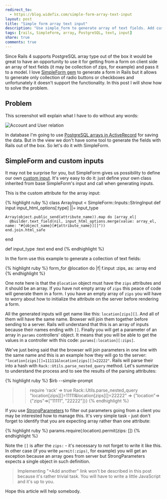 ```yaml
---
redirect_to:
  - https://blog.widefix.com/simple-form-array-text-input
layout: post
title: "Simple form array text input"
description: "Use simple_form to generate array of text fields. Add custom input for the PostgreSQL array in Rails."
tags: [rails, SimpleForm, array, PostgreSQL, text, input]
share: true
comments: true
---
```


Since Rails 4 supports PostgreSQL array type out of the box it would be great to have an opportunity to use it for getting from a form on client side an array of text fields (it may be collection of zips, for example) and pass it to a model. I love [SimpleForm gem](https://github.com/plataformatec/simple_form) to generate a form in Rails but it allows to generate only collection of radio buttons or checkboxes and unfortunately it doesn't support the functionality. In this post I will show how to solve the problem.

## Problem

This screenshot will explain what I have to do without any words:

![Account and User relation](/images/zips.jpg)

In database I'm going to use [PostgreSQL arrays in ActiveRecord](http://blog.plataformatec.com.br/2014/07/rails-4-and-postgresql-arrays/) for saving the data. But in the view we don't have some tool to generate the fields with Rails out of the box. So let's do it with SimpleForm.

## SimpleForm and custom inputs

It may not be surprise for you, but SimpleForm gives us possibility to define our own [custom input](https://github.com/plataformatec/simple_form/wiki/Custom-inputs-examples). It's very easy to do it: just define your own class inherited from base SimpleForm's input and call when generating inputs.

This is the custom attribute for the array input:

{% highlight ruby %}
class ArrayInput < SimpleForm::Inputs::StringInput
  def input
    input_html_options[:type] ||= input_type

    Array(object.public_send(attribute_name)).map do |array_el|
      @builder.text_field(nil, input_html_options.merge(value: array_el, name: "#{object_name}[#{attribute_name}][]"))
    end.join.html_safe
  end

  def input_type
    :text
  end
end
{% endhighlight %}

In the form use this example to generate a collection of text fields:

{% highlight ruby %}
form_for @location do |f|
  f.input :zips, as: :array
end
{% endhighlight %}

One note here is that the `@location` object must have the `zips` attributes and it should be an array. If you have not empty array of `zips` this peace of code will generate them in a form. I you have an empty array of `zips` you will have to worry about how to initialize the attribute on the server before rendering a form.

All the generated inputs will get name like this: `location[zips][]`. And all of them will have the same name. Browser will  join them together before sending to a server. Rails will understand that this is an array of inputs because their names ending with `[]`. Finally you will get a parameter of an array in `params` controllers' object. It means that you will be able to get the values in a controller with this code: `params[:location][:zips]`.

We've just being said that the browser will join parameters in one line with the same name and this is an example how they will go to the server: `"location[zips][]=11111&location[zips][]=22222"`. Rails will parse their into a hash with
`Rack::Utils.parse_nested_query` method. Let's summarize to understand the process and to see the results of the parsing attributes:

{% highlight ruby %}
$irb --simple-prompt
>> require 'rack'
=> true
>> Rack::Utils.parse_nested_query "location[zips][]=11111&location[zips][]=22222"
=> {"location"=>{"zips"=>["11111", "22222"]}}
{% endhighlight %}

If you use [StrongParameters](http://edgeapi.rubyonrails.org/classes/ActionController/StrongParameters.html) to filter out parameters going from a client you may be interested how to manage this. It's very simple task - just don't forget to identify that you are expecting array rather than one attribute:

{% highlight ruby %}
params.require(:location).permit(zips: [])
{% endhighlight %}

Note the `[]` is after the `zips:` - it's necessary to not forget to write it like this. In other case (if you write `permit(:zips)`, for example) you will get an exception because an array goes from server but StrongParameters expects a single object in such definition.

> Implementing "+Add another" link won't be described in this post because it's rather trivial task. You will have to write a little JavaScript and it's up to you.

Hope this article will help somebody.
